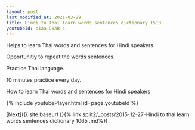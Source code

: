 ```yaml
---
layout: post
last_modified_at: 2021-03-29
title: Hindi to Thai learn words sentences dictionary 1510 
youtubeId: o1aa-QxAB-4
---
```

 
 
Helps to learn Thai words and sentences for Hindi speakers.

Opportunitiy to repeat the words sentences. 

Practice Thai language. 
 
10 minutes practice every day. 
 
How to learn Thai words and sentences for Hindi speakers 
 
{% include youtubePlayer.html id=page.youtubeId %}
 
 
[Next]({{ site.baseurl }}{% link  split2/_posts/2015-12-27-Hindi to thai learn words sentences dictionary 1065 .md%})
 
